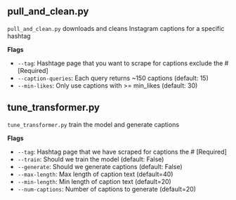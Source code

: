 ## pull_and_clean.py

`pull_and_clean.py` downloads and cleans Instagram captions for a specific hashtag

**Flags**
* `--tag`: Hashtage page that you want to scrape for captions exclude the # [Required]
* `--caption-queries`: Each query returns ~150 captions (default: 15)
* `--min-likes`: Only use captions with >= min_likes (default: 30)

## tune_transformer.py
`tune_transformer.py` train the model and generate captions

**Flags**
* `--tag`: Hashtag page that we have scraped for captions the # [Required]
* `--train`: Should we train the model (default: False)
* `--generate`: Should we generate captions (default: False)
* `--max-length`: Max length of caption text (default=40)
* `--min-length`: Min length of caption text (default=20)
* `--num-captions`: Number of captions to generate (default=20)
